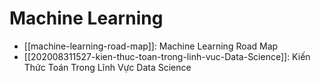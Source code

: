 # Machine Learning

- [[machine-learning-road-map]]: Machine Learning Road Map
- [[202008311527-kien-thuc-toan-trong-linh-vuc-Data-Science]]:  Kiến Thức Toán Trong Lĩnh Vực Data Science